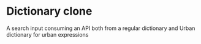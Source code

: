 # Dictionary clone

A search input consuming an API both from a regular dictionary and Urban dictionary for urban expressions

